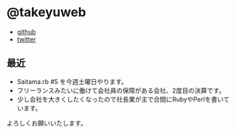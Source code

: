 # @takeyuweb

* [github](https://github.com/takeyuweb)
* [twitter](https://twitter.com/takeyuweb)

## 最近

* Saitama.rb #5 を今週土曜日やります。
* フリーランスみたいに働けて会社員の保障がある会社、2度目の決算です。
* 少し会社を大きくしたくなったので社長業が主で合間にRubyやPerlを書いています。

よろしくお願いいたします。
